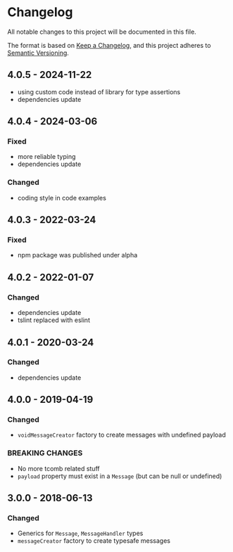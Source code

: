 # Changelog

All notable changes to this project will be documented in this file.

The format is based on [Keep a Changelog](https://keepachangelog.com/en/1.0.0/),
and this project adheres to [Semantic Versioning](https://semver.org/spec/v2.0.0.html).

## 4.0.5 - 2024-11-22

- using custom code instead of library for type assertions
- dependencies update

## 4.0.4 - 2024-03-06

### Fixed

- more reliable typing
- dependencies update

### Changed

- coding style in code examples

## 4.0.3 - 2022-03-24

### Fixed

- npm package was published under alpha

## 4.0.2 - 2022-01-07

### Changed

- dependencies update
- tslint replaced with eslint

## 4.0.1 - 2020-03-24

### Changed

- dependencies update

## 4.0.0 - 2019-04-19

### Changed

- `voidMessageCreator` factory to create messages with undefined payload

### BREAKING CHANGES

- No more tcomb related stuff
- `payload` property must exist in a `Message` (but can be null or undefined)

## 3.0.0 - 2018-06-13

### Changed

- Generics for `Message`, `MessageHandler` types
- `messageCreator` factory to create typesafe messages
